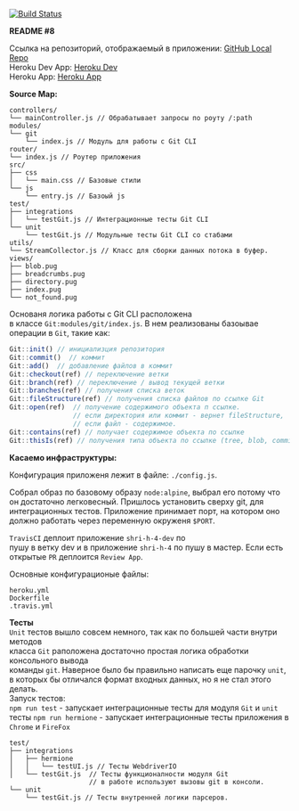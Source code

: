 [![Build Status](https://travis-ci.org/dezmound/y.h.4.svg?branch=master)](https://travis-ci.org/dezmound/y.h.4)   

**README #8**     

Ссылка на репозиторий, отображаемый в приложении: [GitHub Local Repo](https://github.com/dezmound/y.h.3)   
Heroku Dev App: [Heroku Dev](https://shri-h-4-dev.herokuapp.com)   
Heroku App: [Heroku App](https://shri-h-4.herokuapp.com)    

**Source Map:**    
```
controllers/
└── mainController.js // Обрабатывает запросы по роуту /:path
modules/
└── git
    └── index.js // Модуль для работы с Git CLI
router/
└── index.js // Роутер приложения
src/
├── css
│   └── main.css // Базовые стили
└── js
    └── entry.js // Базоый js
test/
├── integrations
│   └── testGit.js // Интеграционные тесты Git CLI
└── unit
    └── testGit.js // Модульные тесты Git CLI со стабами
utils/
└── StreamCollector.js // Класс для сборки данных потока в буфер.
views/
├── blob.pug
├── breadcrumbs.pug
├── directory.pug
├── index.pug
└── not_found.pug

```

Основаня логика работы с Git CLI расположена   
в классе `Git:modules/git/index.js`.
В нем реализованы базоывае операции в `Git`, такие как:
```javascript
Git::init() // инициализция репозитория
Git::commit()  // коммит
Git::add()  // добавление файлов в коммит
Git::checkout(ref) // переключение ветки
Git::branch(ref) // переключение / вывод текущей ветки
Git::branches(ref) // получения списка веток
Git::fileStructure(ref) // получения списка файлов по ссылке Git
Git::open(ref)  // получение содержимого объекта п ссылке.
                // если директория или коммит - вернет fileStructure,
                // если файл - содержимое.
Git::contains(ref) // получает содержимое объекта по ссылке
Git::thisIs(ref) // получения типа объекта по ссылке (tree, blob, commit)
```

**Касаемо инфраструктуры:**     

Конфигурация приложеня лежит в файле: `./config.js`.

Собрал образ по базовому образу `node:alpine`,
выбрал его потому что он достаточно легковесный.
Пришлось установить сверху git, для интеграционных тестов.
Приложение принимает порт, на котором оно должно работать
через переменную окруженя `$PORT`.

`TravisCI` деплоит приложение `shri-h-4-dev` по   
пушу в ветку dev и в приложение `shri-h-4` по пушу в мастер.
Если есть открытые `PR` деплоится `Review App`.

Основные конфигурационые файлы:
```
heroku.yml
Dockerfile
.travis.yml
```

**Тесты**    
`Unit` тестов вышло совсем немного, так как по большей части внутри методов    
класса `Git` раположена достаточно простая логика обработки консольного вывода    
команды `git`. Наверное было бы правильно написать еще парочку `unit`,     
в которых бы отличался формат входных данных, но я не стал этого делать.      
Запуск тестов:     
`npm run test` - запускает интеграционные тесты для модуля `Git` и `unit` тесты
`npm run hermione` - запускает интеграционные тесты приложения в `Chrome` и `FireFox`
```
test/
├── integrations
│   ├── hermione
│   │   └── testUI.js // Тесты WebdriverIO
│   └── testGit.js  // Тесты функционалности модуля Git
                    // в работе используют вызовы git в консоли.
└── unit
    └── testGit.js // Тесты внутренней логики парсеров.
```
